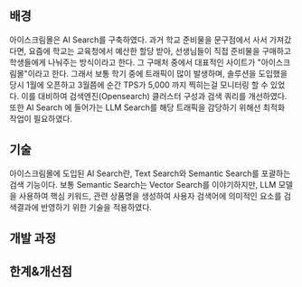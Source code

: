 ## 배경
아이스크림몰은 AI Search를 구축하였다.
과거 학교 준비물을 문구점에서 사서 가져갔다면, 요즘에 학교는 교육청에서 예산한 할당 받아, 선생님들이 직접 준비물을 구매하고 학생들에게 나눠주는 방식이라고 한다. 그 구매처 중에서 대표적인 사이트가 "아이스크림몰"이라고 한다. 
그래서 보통 학기 중에 트래픽이 많이 발생하며, 솔루션을 도입했을 당시 1월에 오픈하고 3월쯤에 순간 TPS가 5,000 까지 찍히는걸 모니터링 할 수 있었다. 이를 대비하여 검색엔진(Opensearch) 클러스터 구성과 검색 쿼리를 개선하였다. 또한 AI Search 에 들어가는 LLM Search를 해당 트래픽을 감당하기 위해선 최적화 작업이 필요하였다.

## 기술

아이스크림몰에 도입된 AI Search란, Text Search와 Semantic Search를 포괄하는 검색 기능이다.
보통 Semantic Search는 Vector Search를 이야기하지만, LLM 모델을 사용하여 핵심 키워드, 관련 상품명을 생성하여 사용자 검색어에 의미적인 요소를 검색결과에 반영하기 위한 기술을 적용하였다.

## 개발 과정


## 한계&개선점


